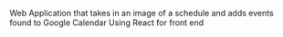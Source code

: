 Web Application that takes in an image of a schedule and adds events found to Google Calendar
Using React for front end
